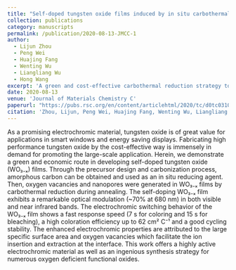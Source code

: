 ```yaml
---
title: "Self-doped tungsten oxide films induced by in situ carbothermal reduction for high performance electrochromic devices (back cover)"
collection: publications
category: manuscripts
permalink: /publication/2020-08-13-JMCC-1
author:
  - Lijun Zhou
  - Peng Wei
  - Huajing Fang
  - Wenting Wu
  - Liangliang Wu
  - Hong Wang
excerpt: 'A green and cost-effective carbothermal reduction strategy to fabricate self-doped tungsten oxide films with enhanced electrochromic performance.'
date: 2020-08-13
venue: 'Journal of Materials Chemistry C'
paperurl: "https://pubs.rsc.org/en/content/articlehtml/2020/tc/d0tc03103h"
citation: 'Zhou, Lijun, Peng Wei, Huajing Fang, Wenting Wu, Liangliang Wu, and Hong Wang. "Self-doped tungsten oxide films induced by in situ carbothermal reduction for high performance electrochromic devices." Journal of Materials Chemistry C 8, no. 40 (2020): 13999-14006.'
---
```


As a promising electrochromic material, tungsten oxide is of great value for applications in smart windows and energy saving displays. Fabricating high performance tungsten oxide by the cost-effective way is immensely in demand for promoting the large-scale application. Herein, we demonstrate a green and economic route in developing self-doped tungsten oxide (WO₃₋ₓ) films. Through the precursor design and carbonization process, amorphous carbon can be obtained and used as an in situ reducing agent. Then, oxygen vacancies and nanopores were generated in WO₃₋ₓ films by carbothermal reduction during annealing. The self-doping WO₃₋ₓ film exhibits a remarkable optical modulation (~70% at 680 nm) in both visible and near infrared bands. The electrochromic switching behavior of the WO₃₋ₓ film shows a fast response speed (7 s for coloring and 15 s for bleaching), a high coloration efficiency up to 62 cm² C⁻¹ and a good cycling stability. The enhanced electrochromic properties are attributed to the large specific surface area and oxygen vacancies which facilitate the ion insertion and extraction at the interface. This work offers a highly active electrochromic material as well as an ingenious synthesis strategy for numerous oxygen deficient functional oxides.
